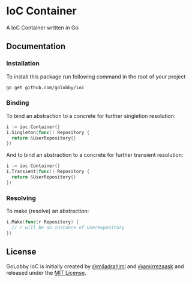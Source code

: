 # IoC Container
A IoC Container written in Go

## Documentation

### Installation
To install this package run following command in the root of your project

```bash
go get github.com/golobby/ioc
```

### Binding
To bind an abstraction to a concrete for further singletion resolution:

```go
i := ioc.Container{}
i.Singleton(func() Repository {
  return &UserRepository{}
})
```
And to bind an abstraction to a concrete for further transient resolution:

```go
i := ioc.Container{}
i.Transient(func() Repository {
  return &UserRepository{}
})
```

### Resolving

To make (resolve) an abstraction:

```go
i.Make(func(r Repository) {
  // r will be an instance of UserRepository
})
```

## License

GoLobby IoC is initially created by [@miladrahimi](https://github.com/miladrahimi) and [@amirrezaask](https://github.com/amirrezaask) and released under the [MIT License](http://opensource.org/licenses/mit-license.php).
